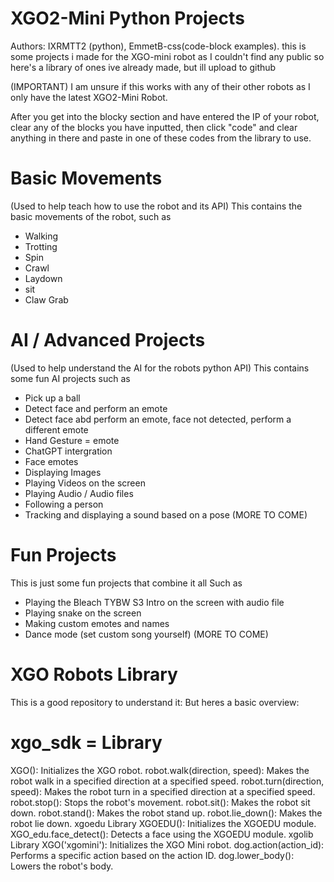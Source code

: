 # XGO2-Mini Python Projects
Authors: IXRMTT2 (python), EmmetB-css(code-block examples).
this is some projects i made for the XGO-mini robot as I couldn't find any public so here's a library of ones ive already made, but ill upload to github

(IMPORTANT) I am unsure if this works with any of their other robots as I only have the latest XGO2-Mini Robot.

After you get into the blocky section and have entered the IP of your robot, clear any of the blocks you have inputted, then click "code" and clear anything in there and paste in one of these codes from the library to use.


# Basic Movements
(Used to help teach how to use the robot and its API)
This contains the basic movements of the robot, such as
- Walking
- Trotting
- Spin
- Crawl
- Laydown
- sit
- Claw Grab

# AI / Advanced Projects
(Used to help understand the AI for the robots python API)
This contains some fun AI projects such as
- Pick up a ball
- Detect face and perform an emote
- Detect face abd perform an emote, face not detected, perform a different emote
- Hand Gesture = emote
- ChatGPT intergration
- Face emotes
- Displaying Images
- Playing Videos on the screen
- Playing Audio / Audio files
- Following a person
- Tracking and displaying a sound based on a pose
(MORE TO COME)

# Fun Projects
This is just some fun projects that combine it all
Such as
- Playing the Bleach TYBW S3 Intro on the screen with audio file
- Playing snake on the screen
- Making custom emotes and names
- Dance mode (set custom song yourself)
(MORE TO COME)

# XGO Robots Library
This is a good repository to understand it: 
But heres a basic overview:
# xgo_sdk = Library

XGO(): Initializes the XGO robot.
robot.walk(direction, speed): Makes the robot walk in a specified direction at a specified speed.
robot.turn(direction, speed): Makes the robot turn in a specified direction at a specified speed.
robot.stop(): Stops the robot's movement.
robot.sit(): Makes the robot sit down.
robot.stand(): Makes the robot stand up.
robot.lie_down(): Makes the robot lie down.
xgoedu Library
XGOEDU(): Initializes the XGOEDU module.
XGO_edu.face_detect(): Detects a face using the XGOEDU module.
xgolib Library
XGO('xgomini'): Initializes the XGO Mini robot.
dog.action(action_id): Performs a specific action based on the action ID.
dog.lower_body(): Lowers the robot's body.


